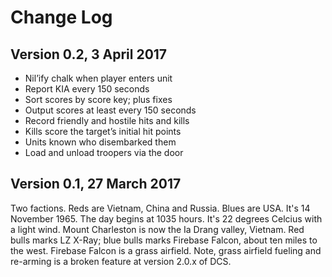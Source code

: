 # Change Log

## Version 0.2, 3 April 2017

- Nil’ify chalk when player enters unit
- Report KIA every 150 seconds
- Sort scores by score key; plus fixes
- Output scores at least every 150 seconds
- Record friendly and hostile hits and kills
- Kills score the target’s initial hit points
- Units known who disembarked them
- Load and unload troopers via the door

## Version 0.1, 27 March 2017

Two factions. Reds are Vietnam, China and Russia. Blues are USA. It's 14
November 1965. The day begins at 1035 hours. It's 22 degrees Celcius with a
light wind. Mount Charleston is now the Ia Drang valley, Vietnam. Red bulls
marks LZ X-Ray; blue bulls marks Firebase Falcon, about ten miles to the west.
Firebase Falcon is a grass airfield. Note, grass airfield fueling and re-arming
is a broken feature at version 2.0.x of DCS.
